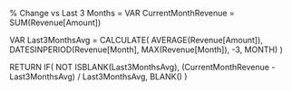 % Change vs Last 3 Months = 
VAR CurrentMonthRevenue = SUM(Revenue[Amount])

VAR Last3MonthsAvg = 
    CALCULATE(
        AVERAGE(Revenue[Amount]),
        DATESINPERIOD(Revenue[Month], MAX(Revenue[Month]), -3, MONTH)
    )

RETURN 
IF(
    NOT ISBLANK(Last3MonthsAvg),
    (CurrentMonthRevenue - Last3MonthsAvg) / Last3MonthsAvg,
    BLANK()
)